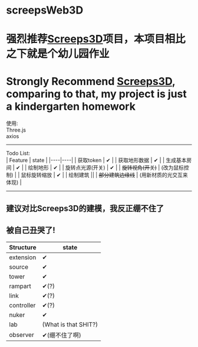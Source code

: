 # screepsWeb3D

# 强烈推荐[Screeps3D](https://github.com/thmsndk/Screeps3D)项目，本项目相比之下就是个幼儿园作业  
# Strongly Recommend [Screeps3D](https://github.com/thmsndk/Screeps3D), comparing to that, my project is just a kindergarten homework

使用:  
Three.js<br>
axios  
***
Todo List:  
| Feature | state |
|----|----|
| 获取token | ✔ |
| 获取地形数据 | ✔ |
| 生成基本房间 | ✔ |
| 绘制地形 | ✔ |
| 旋转点光源(开关) | ✔ |
| ~~旋转视角(开关)~~ | (改为鼠标控制) |
| 鼠标旋转缩放 | ✔ |
| 绘制建筑 ||
| ~~部分建筑边缘线~~ | (用新材质的光交互来体现) |
***

## 建议对比Screeps3D的建模，我反正绷不住了  

## 被自己丑哭了!  

| Structure | state |
|----|----|
| extension | ✔ |
| source | ✔ |
| tower | ✔ |
| rampart | ✔(?) |
| link | ✔(?) |
| controller | ✔(?) |
| nuker | ✔ |
| lab | (What is that SHIT?) |
| observer | ✔(绷不住了啊) |